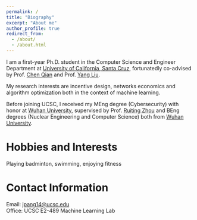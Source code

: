```yaml
---
permalink: /
title: "Biography"
excerpt: "About me"
author_profile: true
redirect_from: 
  - /about/
  - /about.html
---
```


I am a first-year Ph.D. student in the Computer Science and Engineer Department at [University of California, Santa Cruz](https://www.ucsc.edu/), fortunatedly co-advised by Prof. [Chen Qian](https://users.soe.ucsc.edu/~qian/) and Prof. [Yang Liu](http://www.yliuu.com/). 

My research interests are incentive design, networks economics and algorithm optimization both in the context of machine learning. 

Before joining UCSC, I received my MEng degree (Cybersecurity) with honor at [Wuhan University](https://www.whu.edu.cn/), supervised by Prof. [Ruiting Zhou](https://ruitingzhou.wordpress.com/) and BEng degrees (Nuclear Engineering and Computer Science) both from [Wuhan University](https://www.whu.edu.cn/).


Hobbies and Interests
========
Playing badminton, swimming, enjoying fitness

Contact Information
======
Email: jpang14@ucsc.edu     
Office: UCSC E2-489 Machine Learning Lab
